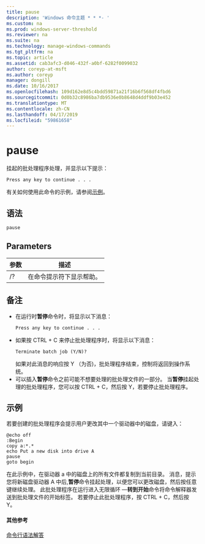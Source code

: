 ```yaml
---
title: pause
description: 'Windows 命令主题 * * *- '
ms.custom: na
ms.prod: windows-server-threshold
ms.reviewer: na
ms.suite: na
ms.technology: manage-windows-commands
ms.tgt_pltfrm: na
ms.topic: article
ms.assetid: cab3afc3-d046-432f-a0bf-6282f0099032
author: coreyp-at-msft
ms.author: coreyp
manager: dongill
ms.date: 10/16/2017
ms.openlocfilehash: 109d162e8d5c4bdd59871a21f16b6f568df4fbd6
ms.sourcegitcommit: 0d0b32c8986ba7db9536e0b8648d4ddf9b03e452
ms.translationtype: MT
ms.contentlocale: zh-CN
ms.lasthandoff: 04/17/2019
ms.locfileid: "59861658"
---
```

# <a name="pause"></a>pause



挂起的批处理程序处理，并显示以下提示：
```
Press any key to continue . . .
```
有关如何使用此命令的示例，请参阅[示例](#BKMK_examples)。

## <a name="syntax"></a>语法

```
pause
```

## <a name="parameters"></a>Parameters

|参数|描述|
|---------|-----------|
|/?|在命令提示符下显示帮助。|

## <a name="remarks"></a>备注

-   在运行时**暂停**命令时，将显示以下消息：  
    ```
    Press any key to continue . . .
    ```  
-   如果按 CTRL + C 来停止批处理程序时，将显示以下消息：  
    ```
    Terminate batch job (Y/N)?
    ```  
    如果对此消息的响应按 Y （为否)，批处理程序结束，控制将返回到操作系统。
-   可以插入**暂停**命令之前可能不想要处理的批处理文件的一部分。 当**暂停**挂起处理的批处理程序，您可以按 CTRL + C，然后按 Y，若要停止批处理程序。

## <a name="BKMK_examples"></a>示例

若要创建的批处理程序会提示用户更改其中一个驱动器中的磁盘，请键入：
```
@echo off 
:Begin 
copy a:*.* 
echo Put a new disk into drive A 
pause 
goto begin
```
在此示例中，在驱动器 a 中的磁盘上的所有文件都复制到当前目录。 消息，提示您将新磁盘驱动器 A 中后,**暂停**命令挂起处理，以便您可以更改磁盘，然后按任意键继续处理。 此批处理程序在运行进入无限循环 —**转到开始**命令将命令解释器发送到批处理文件的开始标签。 若要停止此批处理程序，按 CTRL + C，然后按 Y。

#### <a name="additional-references"></a>其他参考

[命令行语法解答](command-line-syntax-key.md)